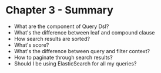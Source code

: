 # Chapter 3 - Summary #

* What are the component of Query Dsl?
* What's the difference between leaf and compound clause
* How search results are sorted?
* What's score?
* What's the difference between query and filter context?
* How to paginate through search results?
* Should I be using ElasticSearch for all my queries?